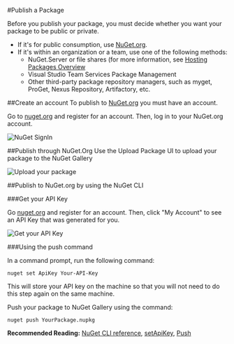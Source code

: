 #Publish a Package

Before you publish your package, you must decide whether you want your package to be public or private.

* If it's for public consumption, use [NuGet.org](https://www.nuget.org/packages/upload).
* If it's within an organization or a team, use one of the following methods:
    * NuGet.Server or file shares (for more information, see [Hosting Packages Overview](/ndocs/host-packages/hosting-packages-overview)
	* Visual Studio Team Services Package Management
	* Other third-party package repository managers, such as myget, ProGet, Nexus Repository, Artifactory, etc.

##Create an account
To publish to [NuGet.org](https://www.nuget.org/packages/upload) you must have an account.

Go to [nuget.org](http://nuget.org/) and register for an account. Then, log in to your NuGet.org account.

![NuGet SignIn](/images/Create/publish_NuGetSignIn.PNG)

##Publish through NuGet.Org
Use the Upload Package UI to upload your package to the NuGet Gallery

![Upload your package](/images/Create/publish_UploadYourPackage.PNG)

##Publish to NuGet.org by using the NuGet CLI

###Get your API Key

Go [nuget.org](http://nuget.org/) and register for an account. Then, click "My Account" to see an API Key that was generated for you.

![Get your API Key](/images/Create/publish_NuGet-API-Key.PNG)

###Using the push command

In a command prompt, run the following command:

	nuget set ApiKey Your-API-Key

This will store your API key on the machine so that you will not need to do this step again on the same machine.

Push your package to NuGet Gallery using the command:

	nuget push YourPackage.nupkg

**Recommended Reading:** [NuGet CLI reference](/ndocs/tools/nuget-cli-reference), [setApiKey](/ndocs/tools/nuget-cli-reference#setapikey), [Push](/ndocs/tools/nuget-cli-reference#push)
